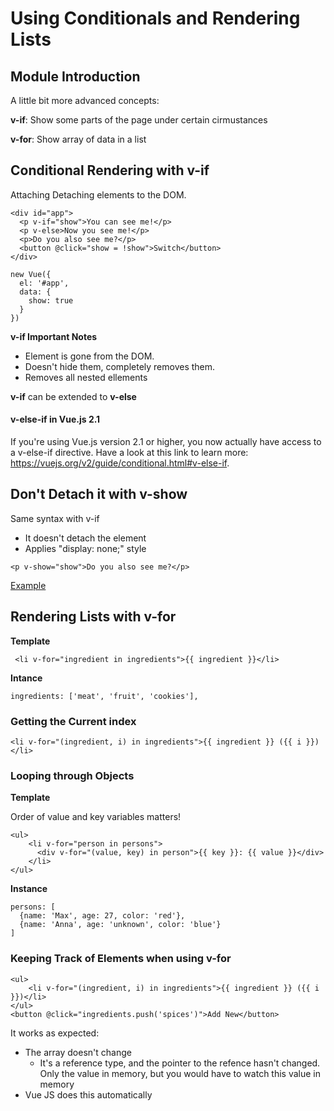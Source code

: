 # Using Conditionals and Rendering Lists

## Module Introduction

A little bit more advanced concepts:

**v-if**: Show some parts of the page under certain cirmustances

**v-for**: Show array of data in a list

## Conditional Rendering with v-if

Attaching Detaching elements to the DOM.

```
<div id="app">
  <p v-if="show">You can see me!</p>
  <p v-else>Now you see me!</p>
  <p>Do you also see me?</p>
  <button @click="show = !show">Switch</button>
</div>
```

```
new Vue({
  el: '#app',
  data: {
    show: true
  }
})
```

**v-if Important Notes**

* Element is gone from the DOM. 
* Doesn't hide them, completely removes them.
* Removes all nested ellements

**v-if** can be extended to **v-else**

#### v-else-if in Vue.js 2.1
If you're using Vue.js version 2.1 or higher, you now actually have access to a v-else-if  directive. Have a look at this link to learn more: https://vuejs.org/v2/guide/conditional.html#v-else-if.


## Don't Detach it with v-show
Same syntax with v-if

* It doesn't detach the element
* Applies "display: none;" style

```
<p v-show="show">Do you also see me?</p>
```

[Example](https://codepen.io/ioanmeri/pen/qBBRBdO)

## Rendering Lists with v-for
**Template**
```
 <li v-for="ingredient in ingredients">{{ ingredient }}</li>
```

**Intance**
```
ingredients: ['meat', 'fruit', 'cookies'],
```

### Getting the Current index

```
<li v-for="(ingredient, i) in ingredients">{{ ingredient }} ({{ i }})</li>
```

### Looping through Objects
**Template**

Order of value and key variables matters!

```
<ul>
	<li v-for="person in persons">
	  <div v-for="(value, key) in person">{{ key }}: {{ value }}</div>
	</li>
</ul>
```

**Instance**

```
persons: [
  {name: 'Max', age: 27, color: 'red'},
  {name: 'Anna', age: 'unknown', color: 'blue'}
]
```

### Keeping Track of Elements when using v-for
```
<ul>
	<li v-for="(ingredient, i) in ingredients">{{ ingredient }} ({{ i }})</li>
</ul>
<button @click="ingredients.push('spices')">Add New</button>
  ```

It works as expected:

* The array doesn't change
	* It's a reference type, and the pointer to the refence hasn't changed. Only the value in memory, but you would have to watch this value in memory
* Vue JS does this automatically
